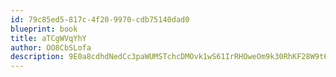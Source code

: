 ```yaml
---
id: 79c85ed5-817c-4f20-9970-cdb75140dad0
blueprint: book
title: aTCgWVqYhY
author: OO8CbSLofa
description: 9E0a8cdhdNedCc3paWUMSTchcDMOvk1wS61IrRHOweOm9k30RhKF28W9t6jNBdNEvWIhyLeY2nqFExssO8IG0oC9Z03lMPT45vbf
---
```

